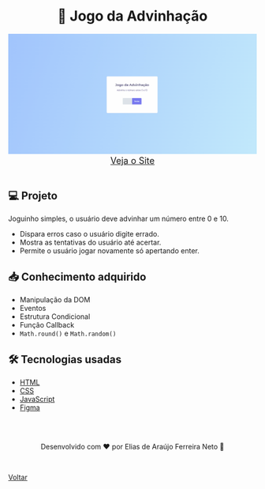 <h1 align="center">🔮 Jogo da Advinhação</h1>

<img src="./demonstracao.gif">

<div align="center">
    <a style="font-size: 18px" href="https://elias-neto.github.io/Explorer/nivel05/stage/jogo_advinhacao" target="_blank"> Veja o Site</a>
</div>

<br>

## 💻 Projeto

Joguinho simples, o usuário deve advinhar um número entre 0 e 10.

- Dispara erros caso o usuário digite errado.
- Mostra as tentativas do usuário até acertar.
- Permite o usuário jogar novamente só apertando enter.

## 📥 Conhecimento adquirido

- Manipulação da DOM
- Eventos
- Estrutura Condicional
- Função Callback
- `Math.round()` e `Math.random()`

## 🛠 Tecnologias usadas

- [HTML](https://www.w3schools.com/html/)
- [CSS](https://www.w3schools.com/css/default.asp)
- [JavaScript](https://developer.mozilla.org/pt-BR/docs/Web/JavaScript)
- [Figma](https://www.figma.com/design/)

<br>
<br>

<p align="center"> Desenvolvido com ❤ por Elias de Araújo Ferreira Neto 👋 <p>

<br>

<a href="../README.md">Voltar</a>
